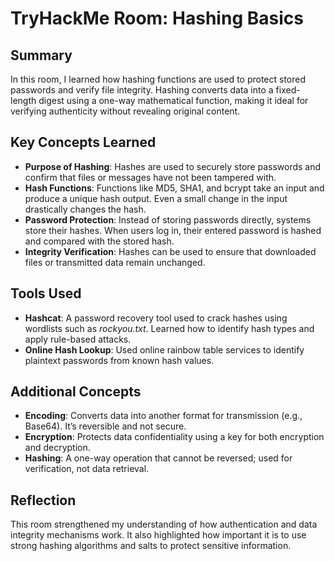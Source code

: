 # TryHackMe Room: Hashing Basics

## Summary
In this room, I learned how hashing functions are used to protect stored passwords and verify file integrity. Hashing converts data into a fixed-length digest using a one-way mathematical function, making it ideal for verifying authenticity without revealing original content.

## Key Concepts Learned
- **Purpose of Hashing**: Hashes are used to securely store passwords and confirm that files or messages have not been tampered with.
- **Hash Functions**: Functions like MD5, SHA1, and bcrypt take an input and produce a unique hash output. Even a small change in the input drastically changes the hash.
- **Password Protection**: Instead of storing passwords directly, systems store their hashes. When users log in, their entered password is hashed and compared with the stored hash.
- **Integrity Verification**: Hashes can be used to ensure that downloaded files or transmitted data remain unchanged.

## Tools Used
- **Hashcat**: A password recovery tool used to crack hashes using wordlists such as *rockyou.txt*. Learned how to identify hash types and apply rule-based attacks.
- **Online Hash Lookup**: Used online rainbow table services to identify plaintext passwords from known hash values.

## Additional Concepts
- **Encoding**: Converts data into another format for transmission (e.g., Base64). It’s reversible and not secure.
- **Encryption**: Protects data confidentiality using a key for both encryption and decryption.
- **Hashing**: A one-way operation that cannot be reversed; used for verification, not data retrieval.

## Reflection
This room strengthened my understanding of how authentication and data integrity mechanisms work. It also highlighted how important it is to use strong hashing algorithms and salts to protect sensitive information.

